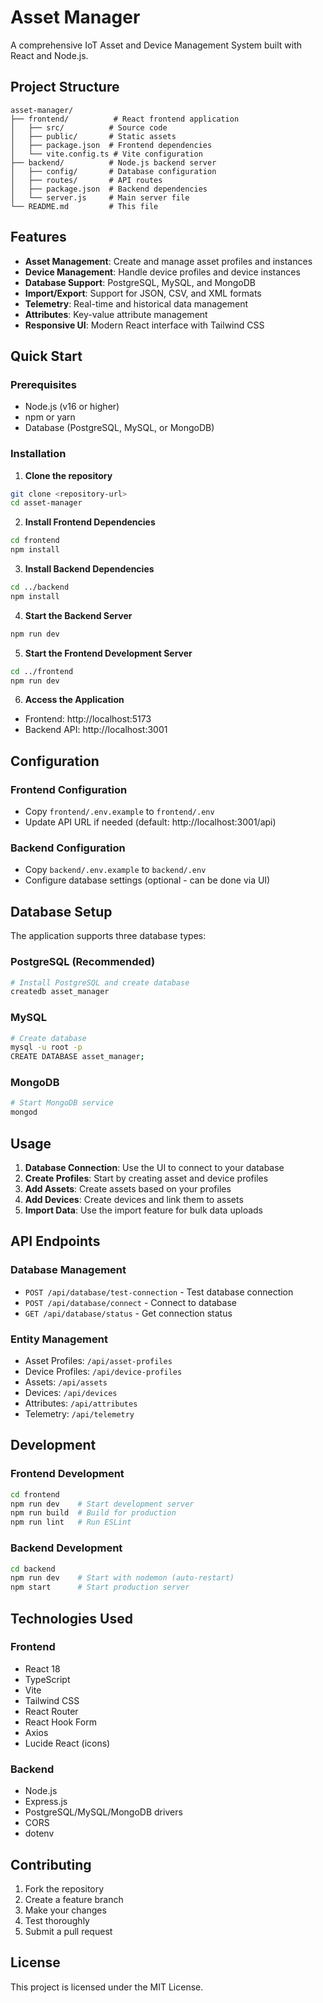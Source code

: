 # Asset Manager

A comprehensive IoT Asset and Device Management System built with React and Node.js.

## Project Structure

```
asset-manager/
├── frontend/          # React frontend application
│   ├── src/          # Source code
│   ├── public/       # Static assets
│   ├── package.json  # Frontend dependencies
│   └── vite.config.ts # Vite configuration
├── backend/          # Node.js backend server
│   ├── config/       # Database configuration
│   ├── routes/       # API routes
│   ├── package.json  # Backend dependencies
│   └── server.js     # Main server file
└── README.md         # This file
```

## Features

- **Asset Management**: Create and manage asset profiles and instances
- **Device Management**: Handle device profiles and device instances
- **Database Support**: PostgreSQL, MySQL, and MongoDB
- **Import/Export**: Support for JSON, CSV, and XML formats
- **Telemetry**: Real-time and historical data management
- **Attributes**: Key-value attribute management
- **Responsive UI**: Modern React interface with Tailwind CSS

## Quick Start

### Prerequisites
- Node.js (v16 or higher)
- npm or yarn
- Database (PostgreSQL, MySQL, or MongoDB)

### Installation

1. **Clone the repository**
```bash
git clone <repository-url>
cd asset-manager
```

2. **Install Frontend Dependencies**
```bash
cd frontend
npm install
```

3. **Install Backend Dependencies**
```bash
cd ../backend
npm install
```

4. **Start the Backend Server**
```bash
npm run dev
```

5. **Start the Frontend Development Server**
```bash
cd ../frontend
npm run dev
```

6. **Access the Application**
- Frontend: http://localhost:5173
- Backend API: http://localhost:3001

## Configuration

### Frontend Configuration
- Copy `frontend/.env.example` to `frontend/.env`
- Update API URL if needed (default: http://localhost:3001/api)

### Backend Configuration
- Copy `backend/.env.example` to `backend/.env`
- Configure database settings (optional - can be done via UI)

## Database Setup

The application supports three database types:

### PostgreSQL (Recommended)
```bash
# Install PostgreSQL and create database
createdb asset_manager
```

### MySQL
```bash
# Create database
mysql -u root -p
CREATE DATABASE asset_manager;
```

### MongoDB
```bash
# Start MongoDB service
mongod
```

## Usage

1. **Database Connection**: Use the UI to connect to your database
2. **Create Profiles**: Start by creating asset and device profiles
3. **Add Assets**: Create assets based on your profiles
4. **Add Devices**: Create devices and link them to assets
5. **Import Data**: Use the import feature for bulk data uploads

## API Endpoints

### Database Management
- `POST /api/database/test-connection` - Test database connection
- `POST /api/database/connect` - Connect to database
- `GET /api/database/status` - Get connection status

### Entity Management
- Asset Profiles: `/api/asset-profiles`
- Device Profiles: `/api/device-profiles`
- Assets: `/api/assets`
- Devices: `/api/devices`
- Attributes: `/api/attributes`
- Telemetry: `/api/telemetry`

## Development

### Frontend Development
```bash
cd frontend
npm run dev    # Start development server
npm run build  # Build for production
npm run lint   # Run ESLint
```

### Backend Development
```bash
cd backend
npm run dev    # Start with nodemon (auto-restart)
npm start      # Start production server
```

## Technologies Used

### Frontend
- React 18
- TypeScript
- Vite
- Tailwind CSS
- React Router
- React Hook Form
- Axios
- Lucide React (icons)

### Backend
- Node.js
- Express.js
- PostgreSQL/MySQL/MongoDB drivers
- CORS
- dotenv

## Contributing

1. Fork the repository
2. Create a feature branch
3. Make your changes
4. Test thoroughly
5. Submit a pull request

## License

This project is licensed under the MIT License.
